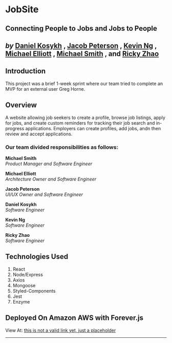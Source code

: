 # JobSite
## Connecting People to Jobs and Jobs to People
*by*
[Daniel Kosykh](https://github.com/dankosykh)
,
[Jacob Peterson](https://github.com/JacobWPeterson/PPFEC)
,
[Kevin Ng](https://github.com/kevin-the-engi)
,
[Michael Elliott](https://github.com/melliottgithub)
,
[Michael Smith](https://github.com/mijamessmith)
, and
[Ricky Zhao](https://github.com/rickBucket)
---

## Introduction
This project was a brief 1-week sprint where our team tried to complete an MVP for an external user Greg Horne.

## Overview
A website allowing job seekers to create a profile, browse job listings, apply for jobs, and create custom reminders for tracking their job search and in-progress applications. Employers can create profiles, add jobs, andn then review and accept applications.

### Our team divided responsibilities as follows:

**Michael Smith**\
*Product Manager and Software Engineer*

**Michael Elliott**\
*Architecture Owner and Software Engineer*

**Jacob Peterson**\
*UI/UX Owner and Software Engineer*

**Daniel Kosykh**\
*Software Engineer*

**Kevin Ng**\
*Software Engineer*

**Ricky Zhao**\
*Software Engineer*

## Technologies Used
1. React
2. Node/Express
3. Axios
4. Mongoose
5. Styled-Components
6. Jest
7. Enzyme

## Deployed On Amazon AWS with Forever.js

View At:
[this is not a valid link yet, just a placeholder](http://ec2-50-18-94-151.us-west-1.compute.amazonaws.com/products/14036/)

---

